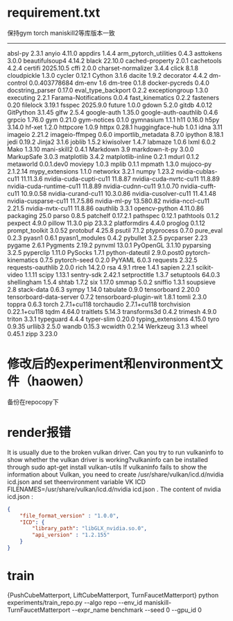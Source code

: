 # requirement.txt
保持gym torch maniskill2等库版本一致
------------------------ -------------
absl-py                  2.3.1
anyio                    4.11.0
appdirs                  1.4.4
arm_pytorch_utilities    0.4.3
asttokens                3.0.0
beautifulsoup4           4.14.2
black                    22.10.0
cached-property          2.0.1
cachetools               4.2.4
certifi                  2025.10.5
cffi                     2.0.0
charset-normalizer       3.4.4
click                    8.1.8
cloudpickle              1.3.0
cycler                   0.12.1
Cython                   3.1.6
dacite                   1.9.2
decorator                4.4.2
dm-control               0.0.403778684
dm-env                   1.6
dm-tree                  0.1.8
docker-pycreds           0.4.0
docstring_parser         0.17.0
eval_type_backport       0.2.2
exceptiongroup           1.3.0
executing                2.2.1
Farama-Notifications     0.0.4
fast_kinematics          0.2.2
fasteners                0.20
filelock                 3.19.1
fsspec                   2025.9.0
future                   1.0.0
gdown                    5.2.0
gitdb                    4.0.12
GitPython                3.1.45
glfw                     2.5.4
google-auth              1.35.0
google-auth-oauthlib     0.4.6
grpcio                   1.76.0
gym                      0.21.0
gym-notices              0.1.0
gymnasium                1.1.1
h11                      0.16.0
h5py                     3.14.0
hf-xet                   1.2.0
httpcore                 1.0.9
httpx                    0.28.1
huggingface-hub          1.0.1
idna                     3.11
imageio                  2.21.2
imageio-ffmpeg           0.6.0
importlib_metadata       8.7.0
ipython                  8.18.1
jedi                     0.19.2
Jinja2                   3.1.6
joblib                   1.5.2
kiwisolver               1.4.7
labmaze                  1.0.6
lxml                     6.0.2
Mako                     1.3.10
mani-skill2              0.4.1
Markdown                 3.9
markdown-it-py           3.0.0
MarkupSafe               3.0.3
matplotlib               3.4.2
matplotlib-inline        0.2.1
mdurl                    0.1.2
metaworld                0.0.1.dev0
moviepy                  1.0.3
mplib                    0.1.1
mpmath                   1.3.0
mujoco-py                2.1.2.14
mypy_extensions          1.1.0
networkx                 3.2.1
numpy                    1.23.2
nvidia-cublas-cu11       11.11.3.6
nvidia-cuda-cupti-cu11   11.8.87
nvidia-cuda-nvrtc-cu11   11.8.89
nvidia-cuda-runtime-cu11 11.8.89
nvidia-cudnn-cu11        9.1.0.70
nvidia-cufft-cu11        10.9.0.58
nvidia-curand-cu11       10.3.0.86
nvidia-cusolver-cu11     11.4.1.48
nvidia-cusparse-cu11     11.7.5.86
nvidia-ml-py             13.580.82
nvidia-nccl-cu11         2.21.5
nvidia-nvtx-cu11         11.8.86
oauthlib                 3.3.1
opencv-python            4.11.0.86
packaging                25.0
parso                    0.8.5
patchelf                 0.17.2.1
pathspec                 0.12.1
pathtools                0.1.2
pexpect                  4.9.0
pillow                   11.3.0
pip                      23.3.2
platformdirs             4.4.0
proglog                  0.1.12
prompt_toolkit           3.0.52
protobuf                 4.25.8
psutil                   7.1.2
ptyprocess               0.7.0
pure_eval                0.2.3
pyasn1                   0.6.1
pyasn1_modules           0.4.2
pybullet                 3.2.5
pycparser                2.23
pygame                   2.6.1
Pygments                 2.19.2
pynvml                   13.0.1
PyOpenGL                 3.1.10
pyparsing                3.2.5
pyperclip                1.11.0
PySocks                  1.7.1
python-dateutil          2.9.0.post0
pytorch-kinematics       0.7.5
pytorch-seed             0.2.0
PyYAML                   6.0.3
requests                 2.32.5
requests-oauthlib        2.0.0
rich                     14.2.0
rsa                      4.9.1
rtree                    1.4.1
sapien                   2.2.1
scikit-video             1.1.11
scipy                    1.13.1
sentry-sdk               2.42.1
setproctitle             1.3.7
setuptools               64.0.3
shellingham              1.5.4
shtab                    1.7.2
six                      1.17.0
smmap                    5.0.2
sniffio                  1.3.1
soupsieve                2.8
stack-data               0.6.3
sympy                    1.14.0
tabulate                 0.9.0
tensorboard              2.20.0
tensorboard-data-server  0.7.2
tensorboard-plugin-wit   1.8.1
tomli                    2.3.0
toppra                   0.6.3
torch                    2.7.1+cu118
torchaudio               2.7.1+cu118
torchvision              0.22.1+cu118
tqdm                     4.64.0
traitlets                5.14.3
transforms3d             0.4.2
trimesh                  4.9.0
triton                   3.3.1
typeguard                4.4.4
typer-slim               0.20.0
typing_extensions        4.15.0
tyro                     0.9.35
urllib3                  2.5.0
wandb                    0.15.3
wcwidth                  0.2.14
Werkzeug                 3.1.3
wheel                    0.45.1
zipp                     3.23.0


# 修改后的experiment和environment文件（haowen）
备份在repocopy下


# render报错


It is usually due to the broken vulkan driver. Can you try to run vulkaninfo to show whether the vulkan driver is working?vulkaninfo can be installed through sudo apt-get install vulkan-utils
If vulkaninfo fails to show the information about Vulkan, you need to create /usr/share/vulkan/icd.d/nvidia icd.json and set theenvironment variable VK ICD FILENAMES=/usr/share/vulkan/icd.d/nvidia icd.json .
The content of nvidia icd.json :
```json
{
    "file_format_version" : "1.0.0",
    "ICD": {
        "library_path": "libGLX_nvidia.so.0",
        "api_version" : "1.2.155"
    }
}
```


# train
{PushCubeMatterport, LiftCubeMatterport, TurnFaucetMatterport}
python experiments/train_repo.py --algo repo --env_id maniskill-TurnFaucetMatterport --expr_name benchmark  --seed 0 --gpu_id 0
